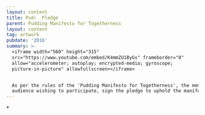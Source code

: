 ```yaml
---
layout: content
title: Pud~  Pledge
parent: Pudding Manifesto for Togetherness
layout: content
tag: artwork
pubdate: '2016'
summary: >-
  <iframe width="560" height="315"
  src="https://www.youtube.com/embed/K4mmZU1ByGs" frameborder="0"
  allow="accelerometer; autoplay; encrypted-media; gyroscope;
  picture-in-picture" allowfullscreen></iframe>


  As per the rules of the 'Pudding Manifesto for Togetherness', the members of
  audience wishing to participate, sign the pledge to uphold the manifesto.
---
```

\*
